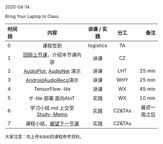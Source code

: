 2020-04-14

Bring Your Laptop to Class. 

|  时间段  |  内容     |  讲课 / 实践     |   分工  |   备注       |
| :---    | :----:    |   :----:    |    :----:    |       ---: |
|   0     | 课程签到     |  logistics   |     TA     |        |
|   1     | [回顾上节课](../../Schedule/WW9/WW9-stis-plan.md)，介绍本节课内容 |    讲课     |   CZ   |      |
|   2     | [AudioPlot](), [AudioNet](https://github.com/saturn-lab/audioNet) 演示  |   讲课   |  LHT |  25 min  |
|   3     | [AndroidAudioRecg](https://github.com/saturn-lab/androidAudioRecg)演示  |   讲课   |  WHY |  25 min  |
|   4     | TensorFlow-lite |  讲课   |   WX  |  45 min    |
|   5     | tf-lite 部署 面向AIoT |  实践  |  WX  |  10 min   | 
|   6     | 学习小结.md 上交至[Study-Memo](../../Study-Memo)   |  实践    |  CZ&TAs  |   最迟一周之后     |
|   7     | 课程小结，[展望下一节课](../WW11/WW11-stis-plan.md)   |  实践  |  CZ&TAs  |      |


大家注意：勿上传``有版权``的课程参考资料。
